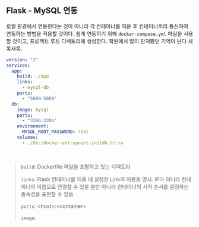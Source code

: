 ## Flask - MySQL 연동

로컬 환경에서 연동한다는 것이 아니라 각 컨테이너를 띄운 후 컨테이너끼리 통신하여 연동하는 방법을 적용할 것이다. 쉽게 연동하기 위해 `docker-compose.yml` 파일을 사용할 것이고, 프로젝트 루트 디렉토리에 생성한다. 학원에서 많이 만져봤던 기억이 난다 새록새록.

```yaml
version: "2"
services:
  app:
    build: ./app
    links:
      - mysql-db
    ports:
      - "5000:5000"
  db:
    image: mysql
    ports:
      - "3306:3306"
    environment:
      MYSQL_ROOT_PASSWORD: root
    volumes:
      - ./db:/docker-entrypoint-initdb.d/:ro

```

<br>

> `build`: Dockerfile 파일을 포함하고 있는 디렉토리
>
> `links`: Flask 컨테이너를 띄울 때 설정한 Link의 이름을 명시. IP가 아니라 컨테이너의 이름으로 연결할 수 있을 뿐만 아니라 컨테이너의 시작 순서를 결정하는 종속성을 표현할 수 있음
>
> `ports`: \<host>:\<container>
>
> `image`: 

<br>